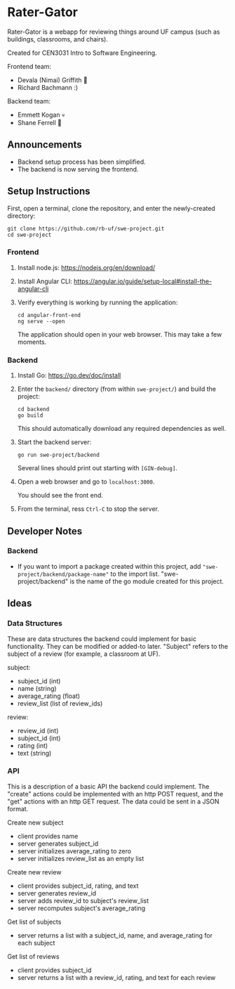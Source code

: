 # Rater-Gator

Rater-Gator is a webapp for reviewing things around UF campus (such as buildings, classrooms, and chairs).

Created for CEN3031 Intro to Software Engineering.

Frontend team:
- Devala (Nimai) Griffith :kangaroo: 
- Richard Bachmann :)

Backend team:
- Emmett Kogan :skull:
- Shane Ferrell :monkey:



## Announcements

- Backend setup process has been simplified.
- The backend is now serving the frontend.



## Setup Instructions

First, open a terminal, clone the repository, and enter the newly-created directory:
```
git clone https://github.com/rb-uf/swe-project.git
cd swe-project
```

### Frontend

1. Install node.js: https://nodejs.org/en/download/

2. Install Angular CLI: https://angular.io/guide/setup-local#install-the-angular-cli

3. Verify everything is working by running the application:
   ```
   cd angular-front-end
   ng serve --open
   ```
   The application should open in your web browser.
   This may take a few moments.

### Backend

1. Install Go: https://go.dev/doc/install

2. Enter the `backend/` directory (from within `swe-project/`) and build the project:
   ```
   cd backend
   go build
   ```
   This should automatically download any required dependencies as well.

3. Start the backend server:
   ```
   go run swe-project/backend
   ```
   Several lines should print out starting with `[GIN-debug]`.

4. Open a web browser and go to `localhost:3000`.

   You should see the front end.

5. From the terminal, ress `Ctrl-C` to stop the server.



## Developer Notes

### Backend

- If you want to import a package created within this project, add `"swe-project/backend/package-name"` to the import list.
  "swe-project/backend" is the name of the go module created for this project.



## Ideas

### Data Structures

These are data structures the backend could implement for basic functionality.
They can be modified or added-to later.
"Subject" refers to the subject of a review (for example, a classroom at UF).

subject:
- subject_id (int)
- name (string)
- average_rating (float)
- review_list (list of review_ids)

review:
- review_id (int)
- subject_id (int)
- rating (int)
- text (string)

### API

This is a description of a basic API the backend could implement.
The "create" actions could be implemented with an http POST request, and the "get" actions with an http GET request.
The data could be sent in a JSON format.

Create new subject
- client provides name
- server generates subject_id
- server initializes average_rating to zero
- server initializes review_list as an empty list

Create new review
- client provides subject_id, rating, and text
- server generates review_id
- server adds review_id to subject's review_list
- server recomputes subject's average_rating

Get list of subjects
- server returns a list with a subject_id, name, and average_rating for each subject

Get list of reviews
- client provides subject_id
- server returns a list with a review_id, rating, and text for each review
